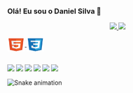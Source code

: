 ### Olá! Eu sou o Daniel Silva 👋

<div align="center">
  <a href="https://github.com/devdanielsilva">
  <img height="180em" src="https://github-readme-stats.vercel.app/api?username=devdanielsilva&show_icons=true&theme=tokyonight&include_all_commits=true&count_private=true"/>
  <img height="180em" src="https://github-readme-stats.vercel.app/api/top-langs/?username=devdanielsilva&layout=compact&langs_count=7&theme=tokyonight"/>
</div>
  
  <div style="display: inline_block"><br>
    <img align="center" alt="devdanielsilva-HTML" height="30" width="40" src="https://raw.githubusercontent.com/devicons/devicon/master/icons/html5/html5-original.svg">
     <img align="center" alt="devdanielsilva-CSS" height="30" width="40" src="https://raw.githubusercontent.com/devicons/devicon/master/icons/css3/css3-original.svg">
  </div>

##

<div>
<a href="https://www.youtube.com/channel/UCFbtjSTpf0xypdLgFp6E4Hw" target="_blank"><img src="https://img.shields.io/badge/YouTube-FF0000?style=for-the-badge&logo=youtube&logoColor=white" target="_blank"></a>
  <a href="https://instagram.com/devdanielsilva" target="_blank"><img src="https://img.shields.io/badge/-Instagram-%23E4405F?style=for-the-badge&logo=instagram&logoColor=white" target="_blank"></a>
 	<a href="https://www.linkedin.com/in/devdanielsilva/" target="_blank"><img src="https://img.shields.io/badge/-LinkedIn-%230077B5?style=for-the-badge&logo=linkedin&logoColor=white" target="_blank"></a>
    <a href = "mailto:contatodevdanielsilva@gmail.com"><img src="https://img.shields.io/badge/-Gmail-%23333?style=for-the-badge&logo=gmail&logoColor=white" target="_blank"></a>
 <a href="https://discord.gg/Daniel Silva#3144" target="_blank"><img src="https://img.shields.io/badge/Discord-7289DA?style=for-the-badge&logo=discord&logoColor=white" target="_blank"></a> 
 <a href="https://www.twitch.tv/devdanielsilva" target="_blank"><img src="https://img.shields.io/badge/Twitch-9146FF?style=for-the-badge&logo=twitch&logoColor=white" target="_blank"></a>
  
  ![Snake animation](https://github.com/devdanielsilva/devdanielsilva/blob/output/github-contribution-grid-snake.svg)
  
</div>
  

